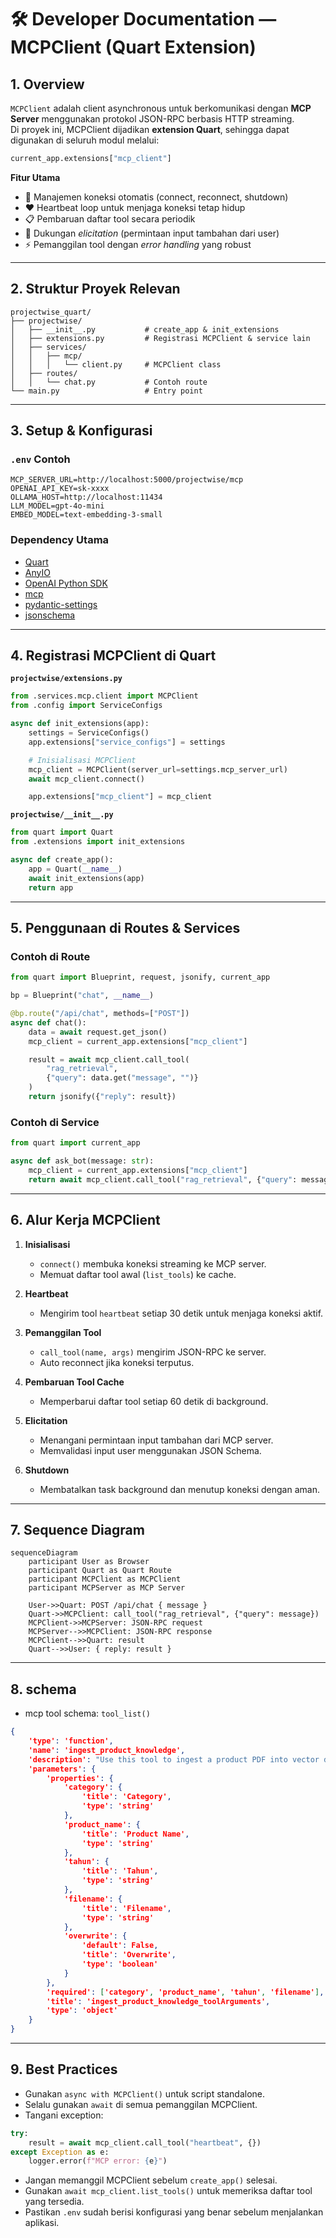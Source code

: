 # 🛠 Developer Documentation — MCPClient (Quart Extension)

## 1. Overview

`MCPClient` adalah client asynchronous untuk berkomunikasi dengan **MCP Server** menggunakan protokol JSON-RPC berbasis HTTP streaming.  
Di proyek ini, MCPClient dijadikan **extension Quart**, sehingga dapat digunakan di seluruh modul melalui:

```python
current_app.extensions["mcp_client"]
````

**Fitur Utama**

* 🔄 Manajemen koneksi otomatis (connect, reconnect, shutdown)
* ❤️ Heartbeat loop untuk menjaga koneksi tetap hidup
* 📋 Pembaruan daftar tool secara periodik
* 📝 Dukungan *elicitation* (permintaan input tambahan dari user)
* ⚡ Pemanggilan tool dengan *error handling* yang robust

---

## 2. Struktur Proyek Relevan

```
projectwise_quart/
├── projectwise/
│   ├── __init__.py           # create_app & init_extensions
│   ├── extensions.py         # Registrasi MCPClient & service lain
│   ├── services/
│   │   ├── mcp/
│   │   │   └── client.py     # MCPClient class
│   ├── routes/
│   │   └── chat.py           # Contoh route
└── main.py                   # Entry point
```

---

## 3. Setup & Konfigurasi

### `.env` Contoh

```env
MCP_SERVER_URL=http://localhost:5000/projectwise/mcp
OPENAI_API_KEY=sk-xxxx
OLLAMA_HOST=http://localhost:11434
LLM_MODEL=gpt-4o-mini
EMBED_MODEL=text-embedding-3-small
```

### Dependency Utama

* [Quart](https://pgjones.gitlab.io/quart/)
* [AnyIO](https://anyio.readthedocs.io/)
* [OpenAI Python SDK](https://github.com/openai/openai-python)
* [mcp](https://pypi.org/project/mcp/)
* [pydantic-settings](https://docs.pydantic.dev/latest/concepts/pydantic_settings/)
* [jsonschema](https://python-jsonschema.readthedocs.io/en/stable/)

---

## 4. Registrasi MCPClient di Quart

**`projectwise/extensions.py`**

```python
from .services.mcp.client import MCPClient
from .config import ServiceConfigs

async def init_extensions(app):
    settings = ServiceConfigs()
    app.extensions["service_configs"] = settings

    # Inisialisasi MCPClient
    mcp_client = MCPClient(server_url=settings.mcp_server_url)
    await mcp_client.connect()

    app.extensions["mcp_client"] = mcp_client
```

**`projectwise/__init__.py`**

```python
from quart import Quart
from .extensions import init_extensions

async def create_app():
    app = Quart(__name__)
    await init_extensions(app)
    return app
```

---

## 5. Penggunaan di Routes & Services

### Contoh di Route

```python
from quart import Blueprint, request, jsonify, current_app

bp = Blueprint("chat", __name__)

@bp.route("/api/chat", methods=["POST"])
async def chat():
    data = await request.get_json()
    mcp_client = current_app.extensions["mcp_client"]

    result = await mcp_client.call_tool(
        "rag_retrieval",
        {"query": data.get("message", "")}
    )
    return jsonify({"reply": result})
```

### Contoh di Service

```python
from quart import current_app

async def ask_bot(message: str):
    mcp_client = current_app.extensions["mcp_client"]
    return await mcp_client.call_tool("rag_retrieval", {"query": message})
```

---

## 6. Alur Kerja MCPClient

1. **Inisialisasi**

   * `connect()` membuka koneksi streaming ke MCP server.
   * Memuat daftar tool awal (`list_tools`) ke cache.

2. **Heartbeat**

   * Mengirim tool `heartbeat` setiap 30 detik untuk menjaga koneksi aktif.

3. **Pemanggilan Tool**

   * `call_tool(name, args)` mengirim JSON-RPC ke server.
   * Auto reconnect jika koneksi terputus.

4. **Pembaruan Tool Cache**

   * Memperbarui daftar tool setiap 60 detik di background.

5. **Elicitation**

   * Menangani permintaan input tambahan dari MCP server.
   * Memvalidasi input user menggunakan JSON Schema.

6. **Shutdown**

   * Membatalkan task background dan menutup koneksi dengan aman.

---

## 7. Sequence Diagram

```mermaid
sequenceDiagram
    participant User as Browser
    participant Quart as Quart Route
    participant MCPClient as MCPClient
    participant MCPServer as MCP Server

    User->>Quart: POST /api/chat { message }
    Quart->>MCPClient: call_tool("rag_retrieval", {"query": message})
    MCPClient->>MCPServer: JSON-RPC request
    MCPServer-->>MCPClient: JSON-RPC response
    MCPClient-->>Quart: result
    Quart-->>User: { reply: result }
```

---

## 8. schema
* mcp tool schema: `tool_list()`

```json
{
    'type': 'function', 
    'name': 'ingest_product_knowledge', 
    'description': "Use this tool to ingest a product PDF into vector database for product knowledge base only if user explisit ask for it. Requires: category, product_name, year, filename. Example: category='Internet Services', product_name='Internet_Dedicated', tahun='2025', filename='Internet_Dedicated.pdf'. ",
    'parameters': {
        'properties': {
            'category': {
                'title': 'Category', 
                'type': 'string'
            }, 
            'product_name': {
                'title': 'Product Name', 
                'type': 'string'
            }, 
            'tahun': {
                'title': 'Tahun', 
                'type': 'string'
            }, 
            'filename': {
                'title': 'Filename', 
                'type': 'string'
            }, 
            'overwrite': {
                'default': False, 
                'title': 'Overwrite', 
                'type': 'boolean'
            }
        }, 
        'required': ['category', 'product_name', 'tahun', 'filename'], 
        'title': 'ingest_product_knowledge_toolArguments', 
        'type': 'object'
    }
}
```

---

## 9. Best Practices

* Gunakan `async with MCPClient()` untuk script standalone.
* Selalu gunakan `await` di semua pemanggilan MCPClient.
* Tangani exception:

```python
try:
    result = await mcp_client.call_tool("heartbeat", {})
except Exception as e:
    logger.error(f"MCP error: {e}")
```

* Jangan memanggil MCPClient sebelum `create_app()` selesai.
* Gunakan `await mcp_client.list_tools()` untuk memeriksa daftar tool yang tersedia.
* Pastikan `.env` sudah berisi konfigurasi yang benar sebelum menjalankan aplikasi.
